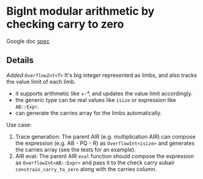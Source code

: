 # BigInt modular arithmetic by checking carry to zero

Google doc [spec](https://docs.google.com/document/d/1YYZ2mH__FR_CZGtteeNagTy1TpnYjc-O6_Bj3w4NOUc/edit#heading=h.8xamf5s02nq3)

## Details

*Added `OverflowInt<T>`*
It's big integer represented as limbs, and also tracks the value limit of each limb.
- it supports arithmetic like +-*, and updates the value limit accordingly.
- the generic type can be real values like `isize` or expression like `AB::Expr`.
- can generate the carries array for the limbs automatically.

Use case:

1. Trace generation: The parent AIR (e.g. multiplication AIR) can compose the expression (e.g. AB - PQ - R) as `OverflowInt<isize>` and generates the carries array (see the tests for an example).
1. AIR eval: The parent AIR `eval` function should compose the expression as `OverflowInt<AB::Expr>` and pass it to the check carry subair `constrain_carry_to_zero` along with the carries column.
